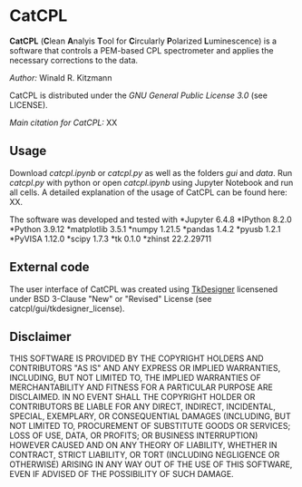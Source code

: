 # CatCPL
**CatCPL** (**C**lean **A**nalyis **T**ool for **C**ircularly **P**olarized **L**uminescence) is a software that controls a PEM-based CPL spectrometer and applies the necessary corrections to the data.

*Author:* Winald R. Kitzmann

CatCPL is distributed under the *GNU General Public License 3.0* (see LICENSE).

*Main citation for CatCPL:* XX

## Usage

Download *catcpl.ipynb* or *catcpl.py* as well as the folders *gui* and *data*. Run *catcpl.py* with python or open *catcpl.ipynb* using Jupyter Notebook and run all cells. A detailed explanation of the usage of CatCPL can be found here: XX.

The software was developed and tested with
*Jupyter 6.4.8
*IPython 8.2.0
*Python 3.9.12
*matplotlib 3.5.1
*numpy 1.21.5
*pandas 1.4.2
*pyusb 1.2.1
*PyVISA 1.12.0
*scipy 1.7.3
*tk 0.1.0
*zhinst 22.2.29711


## External code

The user interface of CatCPL was created using [TkDesigner](https://github.com/ParthJadhav/Tkinter-Designer/) licensened under BSD 3-Clause "New" or "Revised" License (see catcpl/gui/tkdesigner_license).

## Disclaimer

THIS SOFTWARE IS PROVIDED BY THE COPYRIGHT HOLDERS AND CONTRIBUTORS "AS IS" AND ANY EXPRESS OR IMPLIED WARRANTIES, INCLUDING, BUT NOT LIMITED TO, THE IMPLIED WARRANTIES OF MERCHANTABILITY AND FITNESS FOR A PARTICULAR PURPOSE ARE DISCLAIMED. IN NO EVENT SHALL THE COPYRIGHT HOLDER OR CONTRIBUTORS BE LIABLE FOR ANY DIRECT, INDIRECT, INCIDENTAL, SPECIAL, EXEMPLARY, OR CONSEQUENTIAL DAMAGES (INCLUDING, BUT NOT LIMITED TO, PROCUREMENT OF SUBSTITUTE GOODS OR SERVICES; LOSS OF USE, DATA, OR PROFITS; OR BUSINESS INTERRUPTION) HOWEVER CAUSED AND ON ANY THEORY OF LIABILITY, WHETHER IN CONTRACT, STRICT LIABILITY, OR TORT (INCLUDING NEGLIGENCE OR OTHERWISE) ARISING IN ANY WAY OUT OF THE USE OF THIS SOFTWARE, EVEN IF ADVISED OF THE POSSIBILITY OF SUCH DAMAGE.
